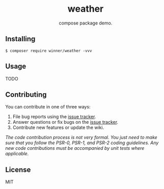 <h1 align="center"> weather </h1>

<p align="center"> compose package demo.</p>


## Installing

```shell
$ composer require winner/weather -vvv
```

## Usage

TODO

## Contributing

You can contribute in one of three ways:

1. File bug reports using the [issue tracker](https://github.com/winner/weather/issues).
2. Answer questions or fix bugs on the [issue tracker](https://github.com/winner/weather/issues).
3. Contribute new features or update the wiki.

_The code contribution process is not very formal. You just need to make sure that you follow the PSR-0, PSR-1, and PSR-2 coding guidelines. Any new code contributions must be accompanied by unit tests where applicable._

## License

MIT